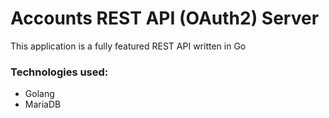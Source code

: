 # Accounts REST API (OAuth2) Server

This application is a fully featured REST API written in Go

### Technologies used:

- Golang
- MariaDB
